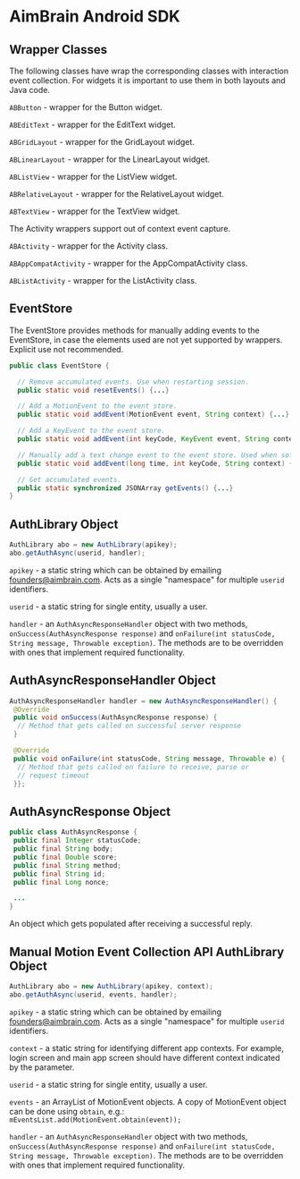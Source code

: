 # AimBrain Android SDK


## Wrapper Classes

The following classes have wrap the corresponding classes with interaction event collection.
For widgets it is important to use them in both layouts and Java code.

`ABButton` - wrapper for the Button widget.

`ABEditText` - wrapper for the EditText widget.

`ABGridLayout` - wrapper for the GridLayout widget.

`ABLinearLayout` - wrapper for the LinearLayout widget.

`ABListView` - wrapper for the ListView widget.

`ABRelativeLayout` - wrapper for the RelativeLayout widget.

`ABTextView` - wrapper for the TextView widget.

The Activity wrappers support out of context event capture.

`ABActivity` - wrapper for the Activity class.

`ABAppCompatActivity` - wrapper for the AppCompatActivity class.

`ABListActivity` - wrapper for the ListActivity class.


## EventStore

The EventStore provides methods for manually adding events to the EventStore, in case the elements used are not yet supported by wrappers. Explicit use not recommended.

```java
public class EventStore {

  // Remove accumulated events. Use when restarting session.
  public static void resetEvents() {...}

  // Add a MotionEvent to the event store.
  public static void addEvent(MotionEvent event, String context) {...}

  // Add a KeyEvent to the event store.
  public static void addEvent(int keyCode, KeyEvent event, String context) {...}

  // Manually add a text change event to the event store. Used when soft keyboards don't fire KeyEvent.
  public static void addEvent(long time, int keyCode, String context) {...}

  // Get accumulated events.
  public static synchronized JSONArray getEvents() {...}
}
```

## AuthLibrary Object

```java
AuthLibrary abo = new AuthLibrary(apikey);
abo.getAuthAsync(userid, handler);
```

`apikey` - a static string which can be obtained by emailing founders@aimbrain.com. Acts as a single "namespace" for multiple `userid` identifiers.

`userid` - a static string for single entity, usually a user.

`handler` - an `AuthAsyncResponseHandler` object with two methods, `onSuccess(AuthAsyncResponse response)` and `onFailure(int statusCode, String message, Throwable exception)`. The methods are to be overridden with ones that implement required functionality.


## AuthAsyncResponseHandler Object

```java
AuthAsyncResponseHandler handler = new AuthAsyncResponseHandler() {
 @Override
 public void onSuccess(AuthAsyncResponse response) {
  // Method that gets called on successful server response
 }

 @Override
 public void onFailure(int statusCode, String message, Throwable e) {
  // Method that gets called on failure to receive, parse or
  // request timeout
 }};
```

## AuthAsyncResponse Object
```java
public class AuthAsyncResponse {
 public final Integer statusCode;
 public final String body;
 public final Double score;
 public final String method;
 public final String id;
 public final Long nonce;

 ...
}
```

An object which gets populated after receiving a successful reply.


## Manual Motion Event Collection API AuthLibrary Object

```java
AuthLibrary abo = new AuthLibrary(apikey, context);
abo.getAuthAsync(userid, events, handler);
```

`apikey` - a static string which can be obtained by emailing founders@aimbrain.com. Acts as a single "namespace" for multiple `userid` identifiers.

`context` - a static string for identifying different app contexts. For example, login screen and main app screen should have different context indicated by the parameter.

`userid` - a static string for single entity, usually a user.

`events` - an ArrayList of MotionEvent objects. A copy of MotionEvent object can be done using `obtain`, e.g.: `mEventsList.add(MotionEvent.obtain(event));`

`handler` - an `AuthAsyncResponseHandler` object with two methods, `onSuccess(AuthAsyncResponse response)` and `onFailure(int statusCode, String message, Throwable exception)`. The methods are to be overridden with ones that implement required functionality.
